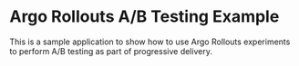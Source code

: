 # Argo Rollouts A/B Testing Example

This is a sample application to show how to use Argo Rollouts experiments to perform A/B testing as part of progressive delivery.